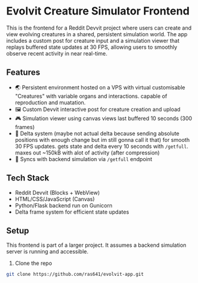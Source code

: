 # Evolvit Creature Simulator Frontend

This is the frontend for a Reddit Devvit project where users can create and view evolving creatures in a shared, persistent simulation world. The app includes a custom post for creature input and a simulation viewer that replays buffered state updates at 30 FPS, allowing users to smoothly observe recent activity in near real-time.

## Features

- 🌏 Persistent environment hosted on a VPS with virtual customisable "Creatures" with variable organs and interactions. capable of reproduction and muatation.
- 🖼️ Custom Devvit interactive post for creature creation and upload
- 🎮 Simulation viewer using canvas views last buffered 10 seconds (300 frames)
- 📐 Delta system (maybe not actual delta because sending absolute positions with enough change but im still gonna call it that) for smooth 30 FPS updates. gets state and delta every 10 seconds with `/getfull`. maxes out ~150kB with alot of activity (after compression)
- 🔄 Syncs with backend simulation via `/getfull` endpoint

## Tech Stack

- Reddit Devvit (Blocks + WebView)
- HTML/CSS/JavaScript (Canvas)
- Python/Flask backend run on Gunicorn
- Delta frame system for efficient state updates

## Setup

This frontend is part of a larger project. It assumes a backend simulation server is running and accessible.

1. Clone the repo
```bash
git clone https://github.com/ras641/evolvit-app.git